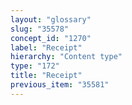```yaml
---
layout: "glossary"
slug: "35578"
concept_id: "1270"
label: "Receipt"
hierarchy: "Content type"
type: "172"
title: "Receipt"
previous_item: "35581"
---
```

